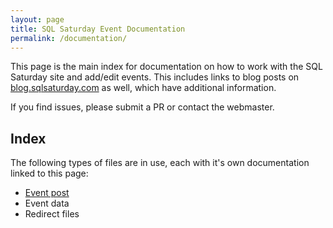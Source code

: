 ```yaml
---
layout: page
title: SQL Saturday Event Documentation
permalink: /documentation/
---
```


This page is the main index for documentation on how to work with the SQL Saturday site and add/edit events. This includes links to blog posts on [blog.sqlsaturday.com](https://blog.sqlsaturday.com/) as well, which have additional information.

If you find issues, please submit a PR or contact the webmaster.

## Index

The following types of files are in use, each with it's own documentation linked to this page:
- [Event post](/documentation/eventpost.md)
- Event data
- Redirect files

